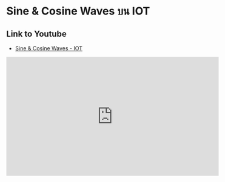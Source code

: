 # Sine & Cosine Waves บน IOT
## Link to Youtube
- [Sine & Cosine Waves - IOT](https://youtu.be/62LpxWNeSRU?si=wRCOofGbFV8BDC1m) 
<iframe width="560" height="315" src="https://youtu.be/62LpxWNeSRU?si=wRCOofGbFV8BDC1m" frameborder="0" allow="accelerometer; autoplay; encrypted-media; gyroscope; picture-in-picture" allowfullscreen></iframe>
